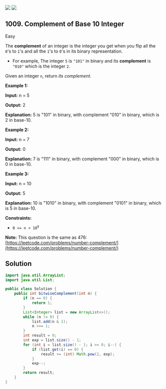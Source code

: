 [![](https://img.shields.io/github/stars/javadev/LeetCode-in-Java?label=Stars&style=flat-square)](https://github.com/javadev/LeetCode-in-Java)
[![](https://img.shields.io/github/forks/javadev/LeetCode-in-Java?label=Fork%20me%20on%20GitHub%20&style=flat-square)](https://github.com/javadev/LeetCode-in-Java/fork)

## 1009\. Complement of Base 10 Integer

Easy

The **complement** of an integer is the integer you get when you flip all the `0`'s to `1`'s and all the `1`'s to `0`'s in its binary representation.

*   For example, The integer `5` is `"101"` in binary and its **complement** is `"010"` which is the integer `2`.

Given an integer `n`, return _its complement_.

**Example 1:**

**Input:** n = 5

**Output:** 2

**Explanation:** 5 is "101" in binary, with complement "010" in binary, which is 2 in base-10.

**Example 2:**

**Input:** n = 7

**Output:** 0

**Explanation:** 7 is "111" in binary, with complement "000" in binary, which is 0 in base-10.

**Example 3:**

**Input:** n = 10

**Output:** 5

**Explanation:** 10 is "1010" in binary, with complement "0101" in binary, which is 5 in base-10.

**Constraints:**

*   <code>0 <= n < 10<sup>9</sup></code>

**Note:** This question is the same as 476: [https://leetcode.com/problems/number-complement/](https://leetcode.com/problems/number-complement/)

## Solution

```java
import java.util.ArrayList;
import java.util.List;

public class Solution {
    public int bitwiseComplement(int n) {
        if (n == 0) {
            return 1;
        }
        List<Integer> list = new ArrayList<>();
        while (n != 0) {
            list.add(n & 1);
            n >>= 1;
        }
        int result = 0;
        int exp = list.size() - 1;
        for (int i = list.size() - 1; i >= 0; i--) {
            if (list.get(i) == 0) {
                result += (int) Math.pow(2, exp);
            }
            exp--;
        }
        return result;
    }
}
```
